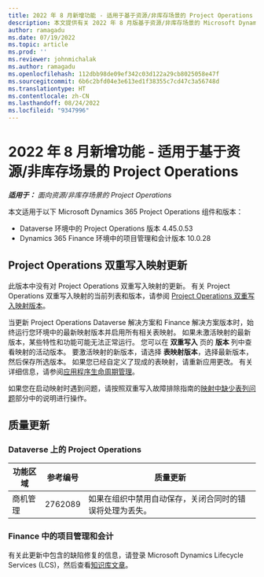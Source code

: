 ```yaml
---
title: 2022 年 8 月新增功能 - 适用于基于资源/非库存场景的 Project Operations
description: 本文提供有关 2022 年 8 月版基于资源/非库存场景的 Microsoft Dynamics 365 Project Operations 中可用的质量更新的信息。
author: ramagadu
ms.date: 07/19/2022
ms.topic: article
ms.prod: ''
ms.reviewer: johnmichalak
ms.author: ramagadu
ms.openlocfilehash: 112dbb98de09ef342c03d122a29cb8025058e47f
ms.sourcegitcommit: 6b6c2bfd04e3e613ed1f38355c7cd47c3a56748d
ms.translationtype: HT
ms.contentlocale: zh-CN
ms.lasthandoff: 08/24/2022
ms.locfileid: "9347996"
---
```

# <a name="whats-new-august-2022---project-operations-for-resourcenon-stocked-based-scenarios"></a>2022 年 8 月新增功能 - 适用于基于资源/非库存场景的 Project Operations

_**适用于：** 面向资源/非库存场景的 Project Operations_

本文适用于以下 Microsoft Dynamics 365 Project Operations 组件和版本：

- Dataverse 环境中的 Project Operations 版本 4.45.0.53
- Dynamics 365 Finance 环境中的项目管理和会计版本 10.0.28

## <a name="project-operations-dual-write-maps-updates"></a>Project Operations 双重写入映射更新

此版本中没有对 Project Operations 双重写入映射的更新。 有关 Project Operations 双重写入映射的当前列表和版本，请参阅 [Project Operations 双重写入映射版本](../environment/resource-dual-write-maps.md)。

当更新 Project Operations Dataverse 解决方案和 Finance 解决方案版本时，始终运行您环境中的最新映射版本并启用所有相关表映射。 如果未激活映射的最新版本，某些特性和功能可能无法正常运行。 您可以在 **双重写入** 页的 **版本** 列中查看映射的活动版本。 要激活映射的新版本，请选择 **表映射版本**，选择最新版本，然后保存所选版本。 如果您已经自定义了现成的表映射，请重新应用更改。 有关详细信息，请参阅[应用程序生命周期管理](/dynamics365/fin-ops-core/dev-itpro/data-entities/dual-write/app-lifecycle-management)。

如果您在启动映射时遇到问题，请按照双重写入故障排除指南的[映射中缺少表列问题](/dynamics365/fin-ops-core/dev-itpro/data-entities/dual-write/dual-write-troubleshooting-finops-upgrades#missing-table-columns-issue-on-maps)部分中的说明进行操作。

## <a name="quality-updates"></a>质量更新

### <a name="project-operations-on-dataverse"></a>Dataverse 上的 Project Operations

| 功能区域 | 参考编号 | 质量更新 |
| --- | --- | --- |
|   商机管理 | 2762089 | 如果在组织中禁用自动保存，关闭合同时的错误将处理为丢失。|

### <a name="project-management-and-accounting-in-finance"></a>Finance 中的项目管理和会计

有关此更新中包含的缺陷修复的信息，请登录 Microsoft Dynamics Lifecycle Services (LCS)，然后查看[知识库文章](https://fix.lcs.dynamics.com/Issue/Details?bugId=694438)。
